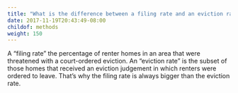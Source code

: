 ```yaml
---
title: "What is the difference between a filing rate and an eviction rate?"
date: 2017-11-19T20:43:49-08:00
childof: methods
weight: 150
---
```

A “filing rate” the percentage of renter homes in an area that were threatened with a court-ordered eviction. An “eviction rate” is the subset of those homes that received an eviction judgement in which renters were ordered to leave. That’s why the filing rate is always bigger than the eviction rate.